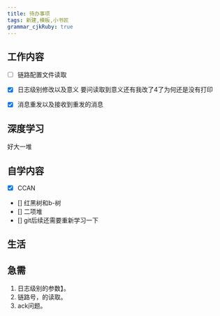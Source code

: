 ```yaml
---
title: 待办事项
tags: 新建,模板,小书匠
grammar_cjkRuby: true
---
```


## 工作内容

- [ ] 链路配置文件读取
- [x] 日志级别修改以及意义     要问读取到意义还有我改了4了为何还是没有打印
- [x] 消息重发以及接收到重发的消息


## 深度学习
好大一堆


## 自学内容
- [X] CCAN
- [] 红黑树和b-树
- [] 二项堆
- [] git后续还需要重新学习一下
## 生活


## 急需
1. 日志级别的参数】。
2. 链路号，的读取。
3. ack问题。